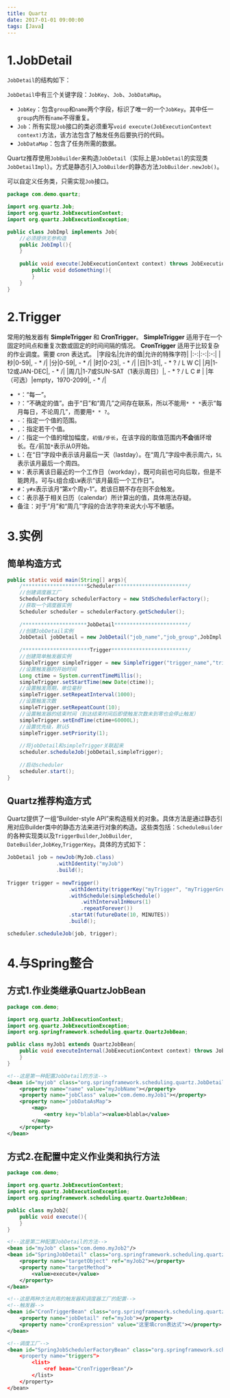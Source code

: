 ```yaml
---
title: Quartz
date: 2017-01-01 09:00:00
tags: [Java]
---
```


# 1.JobDetail 
`JobDetail`的结构如下：

`JobDetail`中有三个关键字段：`JobKey`、`Job`、`JobDataMap`。

- `JobKey`：包含`group`和`name`两个字段，标识了唯一的一个`JobKey`。其中任一`group`内所有`name`不得重复。
- `Job`：所有实现`Job`接口的类必须重写`void execute(JobExecutionContext context)`方法，该方法包含了触发任务后要执行的代码。
- `JobDataMap`：包含了任务所需的数据。

Quartz推荐使用`JobBuilder`来构造`JobDetail`（实际上是`JobDetail`的实现类`JobDetailImpl`）。方式是静态引入`JobBuilder`的静态方法`JobBuilder.newJob()`。

可以自定义任务类，只需实现`Job`接口。
```java
package com.demo.quartz;

import org.quartz.Job;
import org.quartz.JobExecutionContext;
import org.quartz.JobExecutionException;

public class JobImpl implements Job{
    //必须提供无参构造
    public JobImpl(){
    }
    
    public void execute(JobExecutionContext context) throws JobExecutionException{
        public void doSomething(){
        }
    }
}
```

# 2.Trigger
常用的触发器有 **SimpleTrigger** 和 **CronTrigger**。
**SimpleTrigger** 适用于在一个固定时间点和重复次数或固定的时间间隔的情况。
**CronTrigger** 适用于比较复杂的作业调度。需要 cron 表达式。
|字段名|允许的值|允许的特殊字符|
|:-:|:-:|:-:|
|秒|0-59|, - * /|
|分|0-59|, - * /|
|时|0-23|, - * /|
|日|1-31|, - * ? / L W C|
|月|1-12或JAN-DEC|, - * /|
|周几|1-7或SUN-SAT（1表示周日）|, - * ? / L C # |
|年（可选）|empty，1970-2099|, - * /|


- `*`：“每一”。
- `?`：“不确定的值”。由于“日”和“周几”之间存在联系，所以不能用`* * *`表示“每月每日，不论周几”，而要用`* * ?`。
- `-`：指定一个值的范围。
- `,`：指定若干个值。
- `/`：指定一个值的增加幅度，`初值/步长`，在该字段的取值范围内**不会**循环增长。在`/`前加`*`表示从0开始。
- `L`：在“日”字段中表示该月最后一天（lastday）。在“周几”字段中表示周六，`5L`表示该月最后一个周四。
- `W`：表示离该日最近的一个工作日（workday），既可向前也可向后取，但是不能跨月。可与`L`组合成`LW`表示“该月最后一个工作日”。
- `#`：`y#x`表示该月“第x个周y-1”。若该日期不存在则不会触发。
- `C`：表示基于相关日历（calendar）所计算出的值，具体用法存疑。
- 备注：对于“月”和“周几”字段的合法字符来说大小写不敏感。

# 3.实例
## 简单构造方式
```Java
public static void main(String[] args){
    /*********************Scheduler************************/
    //创建调度器工厂
    SchedulerFactory schedulerFactory = new StdSchedulerFactory();
    //获取一个调度器实例
    Scheduler scheduler = schedulerFactory.getScheduler();
    
    /*********************JobDetail************************/
    //创建JobDetail实例
    JobDetail jobDetail = new JobDetail("job_name","job_group",JobImpl.class);
    
    /**********************Trigger*************************/    
    //创建简单触发器实例
    SimpleTrigger simpleTrigger = new SimpleTrigger("trigger_name","trigger_group");
    //设置触发器的开始时间
    Long ctime = System.currentTimeMillis();
    simpleTrigger.setStartTime(new Date(ctime));
    //设置触发周期，单位毫秒
    simpleTrigger.setRepeatInterval(1000);
    //设置触发次数
    simpleTrigger.setRepeatCount(10);
    //设置触发器的结束时间（到达结束时间后即使触发次数未到零也会停止触发）
    simpleTrigger.setEndTime(ctime+60000L);
    //设置优先级，默认5
    simpleTrigger.setPriority(1);
    
    //将jobDetail和simpleTrigger关联起来
    scheduler.scheduleJob(jobDetail,simpleTrigger);
    
    //启动scheduler
    scheduler.start();
}
```

## Quartz推荐构造方式
Quartz提供了一组“Builder-style API”来构造相关的对象。具体方法是通过静态引用对应Builder类中的静态方法来进行对象的构造。这些类包括：`ScheduleBuilder`的各种实现类以及`TriggerBuilder`,`JobBuilder`,
`DateBuilder`,`JobKey`,`TriggerKey`。具体的方式如下：
```java
JobDetail job = newJob(MyJob.class)
                .withIdentity("myJob")
                .build();
            
Trigger trigger = newTrigger() 
                    .withIdentity(triggerKey("myTrigger", "myTriggerGroup"))
                    .withSchedule(simpleSchedule()
                        .withIntervalInHours(1)
                        .repeatForever())
                    .startAt(futureDate(10, MINUTES))
                    .build();

scheduler.scheduleJob(job, trigger);
```

# 4.与Spring整合
## 方式1.作业类继承QuartzJobBean
```Java
package com.demo;

import org.quartz.JobExecutionContext;
import org.quartz.JobExecutionException;
import org.springframework.scheduling.quartz.QuartzJobBean;

public class myJob1 extends QuartzJobBean{
    public void executeInternal(JobExecutionContext context) throws JobExecutionException{
    }
}
```
```xml
<!--这是第一种配置JobDetail的方法-->
<bean id="myjob" class="org.springframework.scheduling.quartz.JobDetailBean">
    <property name="name" value="myJobName"></property>
    <property name="jobClass" value="com.demo.myJob1"></property>
    <property name="jobDataAsMap">
        <map>
            <entry key="blabla"><value>blabla</value>
        </map>
    </property>
</bean>
```
## 方式2.在配置中定义作业类和执行方法
```Java
package com.demo;

import org.quartz.JobExecutionContext;
import org.quartz.JobExecutionException;
import org.springframework.scheduling.quartz.QuartzJobBean;

public class myJob2{
    public void execute(){
    }
}
```
```xml
<!--这是第二种配置JobDetail的方法-->
<bean id="myJob" class="com.demo.myJob2"/>
<bean id="SpringJobDetail" class="org.springframework.scheduling.quartz.MethodInvokingJobDetailFactoryBean">
    <property name="targetObject" ref="myJob2"></property>
    <property name="targetMethod">
        <value>execute</value>
    </property>
</bean>
```

```xml
<!--这是两种方法共用的触发器和调度器工厂的配置-->
<!--触发器-->
<bean id="CronTriggerBean" class="org.springframework.scheduling.quartz.CronTriggerBean">
    <property name="jobDetail" ref="myJob"></property>
    <property name="cronExpression" value="这里填cron表达式"></property>
</bean>

<!--调度工厂-->
<bean id="SpringJobSchedulerFactoryBean" class="org.springframework.scheduling.quartz.SchedulerFactoryBean>
    <property name="triggers">
        <list>
            <ref bean="CronTriggerBean"/>
        </list>
    </property>
</bean>
```



